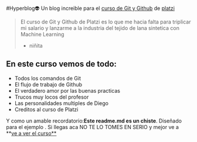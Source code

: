 #Hyperblog👽
Un blog increible para el [curso de Git y Github](https://platzi.com/cursos/git-github/ "curso de Git y Github") de [platzi](https://platzi.com/ "platzi")
>El curso de Git y Github de Platzi es lo que me hacia falta para triplicar mi salario y lanzarme a la industria del tejido de lana sintetica con Machine Learning
> - niñita

## En este curso vemos de todo:
* Todos los comandos de Git
* El flujo de trabajo de Github
* El verdadero amor por las buenas practicas
* Trucos muy locos del profesor
* Las  personalidades multiples de Diego
* Creditos al curso de Platzi

Y como un amable recordatorio:**Este readme.md es un chiste**. Diseñado para el ejemplo . Si llegas aca NO TE LO TOMES EN SERIO y mejor ve a **[ve a ver el curso**](https://platzi.com/cursos/git-github/ "ve a ver el curso")
